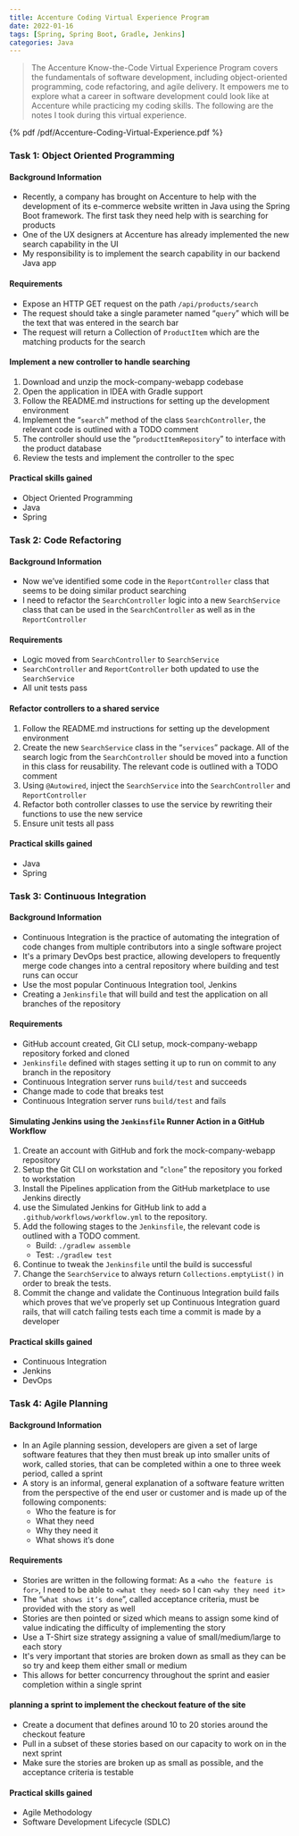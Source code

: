 ```yaml
---
title: Accenture Coding Virtual Experience Program
date: 2022-01-16
tags: [Spring, Spring Boot, Gradle, Jenkins]
categories: Java
---
```


> The Accenture Know-the-Code Virtual Experience Program covers the fundamentals of software development, including object-oriented programming, code refactoring, and agile delivery. It empowers me to explore what a career in software development could look like at Accenture while practicing my coding skills. The following are the notes I took during this virtual experience.

<!--more-->

{% pdf /pdf/Accenture-Coding-Virtual-Experience.pdf %}

### Task 1: Object Oriented Programming

#### Background Information

- Recently, a company has brought on Accenture to help with the development of its e-commerce website written in Java using the Spring Boot framework. The first task they need help with is searching for products
- One of the UX designers at Accenture has already implemented the new search capability in the UI
- My responsibility is to implement the search capability in our backend Java app

#### Requirements

- Expose an HTTP GET request on the path `/api/products/search`
- The request should take a single parameter named “`query`” which will be the text that was entered in the search bar
- The request will return a Collection of `ProductItem` which are the matching products for the search

#### Implement a new controller to handle searching

1. Download and unzip the mock-company-webapp codebase
1. Open the application in IDEA with Gradle support
2. Follow the README.md instructions for setting up the development environment
3. Implement the “`search`” method of the class `SearchController`, the relevant code is outlined with a TODO comment
4. The controller should use the “`productItemRepository`” to interface with the product database
5. Review the tests and implement the controller to the spec

#### Practical skills gained

- Object Oriented Programming
- Java
- Spring

### Task 2: Code Refactoring

#### Background Information

- Now we’ve identified some code in the `ReportController` class that seems to be doing similar product searching
- I need to refactor the `SearchController` logic into a new `SearchService` class that can be used in the `SearchController` as well as in the `ReportController`

#### Requirements

- Logic moved from `SearchController` to `SearchService`
- `SearchController` and `ReportController` both updated to use the `SearchService`
- All unit tests pass

####  Refactor controllers to a shared service

1. Follow the README.md instructions for setting up the development environment
2. Create the new `SearchService` class in the “`services`” package. All of the search logic from the `SearchController` should be moved into a function in this class for reusability. The relevant code is outlined with a TODO comment
3. Using `@Autowired`, inject the `SearchService` into the `SearchController` and `ReportController`
4. Refactor both controller classes to use the service by rewriting their functions to use the new service
5. Ensure unit tests all pass

#### Practical skills gained

- Java
- Spring


### Task 3: Continuous Integration

#### Background Information

- Continuous Integration is the practice of automating the integration of code changes from multiple contributors into a single software project
- It's a primary DevOps best practice, allowing developers to frequently merge code changes into a central repository where building and test runs can occur
- Use the most popular Continuous Integration tool, Jenkins
- Creating a `Jenkinsfile` that will build and test the application on all branches of the repository

#### Requirements

- GitHub account created, Git CLI setup, mock-company-webapp repository forked and cloned
- `Jenkinsfile` defined with stages setting it up to run on commit to any branch in the repository
- Continuous Integration server runs `build/test` and succeeds
- Change made to code that breaks test
- Continuous Integration server runs `build/test` and fails

#### Simulating Jenkins using the `Jenkinsfile` Runner Action in a GitHub Workflow

1. Create an account with GitHub and fork the mock-company-webapp repository
2. Setup the Git CLI on workstation and “`clone`” the repository you forked to workstation
3. Install the Pipelines application from the GitHub marketplace to use Jenkins directly
4. use the Simulated Jenkins for GitHub link to add a `.github/workflows/workflow.yml` to the repository.
5. Add the following stages to the `Jenkinsfile`, the relevant code is outlined with a TODO comment.
   - Build: `./gradlew assemble`
   - Test: `./gradlew test`
6. Continue to tweak the `Jenkinsfile` until the build is successful
7. Change the `SearchService` to always return `Collections.emptyList()` in order to break the tests.
8. Commit the change and validate the Continuous Integration build fails which proves that we’ve properly set up Continuous Integration guard rails, that will catch failing tests each time a commit is made by a developer

#### Practical skills gained

- Continuous Integration
- Jenkins
- DevOps

### Task 4: Agile Planning

#### Background Information

- In an Agile planning session, developers are given a set of large software features that they then must break up into smaller units of work, called stories, that can be completed within a one to three week period, called a sprint
- A story is an informal, general explanation of a software feature written from the perspective of the end user or customer and is made up of the following components:
  - Who the feature is for
  - What they need
  - Why they need it
  - What shows it’s done

#### Requirements

- Stories are written in the following format: As a `<who the feature is for>`, I need to be able to `<what they need>` so I can `<why they need it>`
- The “`what shows it’s done`”, called acceptance criteria, must be provided with the story as well
- Stories are then pointed or sized which means to assign some kind of value indicating the difficulty of implementing the story
- Use a T-Shirt size strategy assigning a value of small/medium/large to each story
- It's very important that stories are broken down as small as they can be so try and keep them either small or medium
- This allows for better concurrency throughout the sprint and easier completion within a single sprint

#### planning a sprint to implement the checkout feature of the site

- Create a document that defines around 10 to 20 stories around the checkout feature
- Pull in a subset of these stories based on our capacity to work on in the next sprint
- Make sure the stories are broken up as small as possible, and the acceptance criteria is testable

#### Practical skills gained

- Agile Methodology
- Software Development Lifecycle (SDLC)
